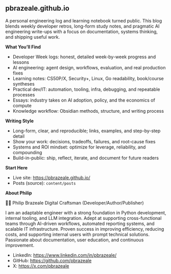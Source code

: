 ## pbrazeale.github.io

A personal engineering log and learning notebook turned public. This blog blends weekly developer retros, long-form study notes, and pragmatic AI engineering write-ups with a focus on documentation, systems thinking, and shipping useful work.

**What You’ll Find**
- Developer Week logs: honest, detailed week-by-week progress and lessons
- AI engineering: agent design, workflows, evaluation, and real production fixes
- Learning notes: CS50P/X, Security+, Linux, Go readability, book/course syntheses
- Practical dev/IT: automation, tooling, infra, debugging, and repeatable processes
- Essays: industry takes on AI adoption, policy, and the economics of compute
- Knowledge workflow: Obsidian methods, structure, and writing process

**Writing Style**
- Long-form, clear, and reproducible; links, examples, and step-by-step detail
- Show your work: decisions, tradeoffs, failures, and root-cause fixes
- Systems and ROI mindset: optimize for leverage, reliability, and compounding
- Build-in-public: ship, reflect, iterate, and document for future readers

**Start Here**
- Live site: https://pbrazeale.github.io/
- Posts (source): `content/posts`

**About Philip**

🧙‍♂️ Philip Brazeale
Digital Craftsman (Developer/Author/Publisher)

I am an adaptable engineer with a strong foundation in Python development, internal tooling, and LLM integration. Adept at supporting cross-functional teams through AI-driven workflows, automated reporting systems, and scalable IT infrastructure. Proven success in improving efficiency, reducing costs, and supporting internal users with prompt technical solutions. Passionate about documentation, user education, and continuous improvement.

- LinkedIn: https://www.linkedin.com/in/pbrazeale/
- GitHub: https://github.com/pbrazeale
- X: https://x.com/pbrazeale

